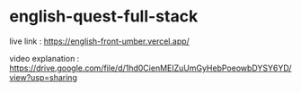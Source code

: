 # english-quest-full-stack

live link : https://english-front-umber.vercel.app/

video explanation : https://drive.google.com/file/d/1hd0CienMEIZuUmGyHebPoeowbDYSY6YD/view?usp=sharing